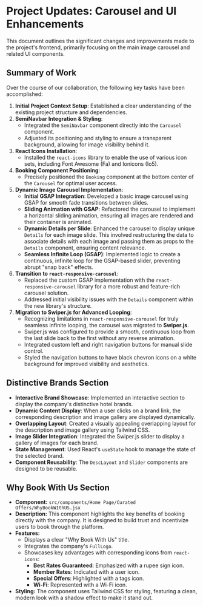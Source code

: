 # Project Updates: Carousel and UI Enhancements

This document outlines the significant changes and improvements made to the project's frontend, primarily focusing on the main image carousel and related UI components.

## Summary of Work

Over the course of our collaboration, the following key tasks have been accomplished:

1.  **Initial Project Context Setup**: Established a clear understanding of the existing project structure and dependencies.
2.  **SemiNavbar Integration & Styling**:
    *   Integrated the `SemiNavbar` component directly into the `Carousel` component.
    *   Adjusted its positioning and styling to ensure a transparent background, allowing for image visibility behind it.
3.  **React Icons Installation**:
    *   Installed the `react-icons` library to enable the use of various icon sets, including Font Awesome (Fa) and Ionicons (Io5).
4.  **Booking Component Positioning**:
    *   Precisely positioned the `Booking` component at the bottom center of the `Carousel` for optimal user access.
5.  **Dynamic Image Carousel Implementation**:
    *   **Initial GSAP Integration**: Developed a basic image carousel using GSAP for smooth fade transitions between slides.
    *   **Sliding Animation with GSAP**: Refactored the carousel to implement a horizontal sliding animation, ensuring all images are rendered and their container is animated.
    *   **Dynamic Details per Slide**: Enhanced the carousel to display unique `Details` for each image slide. This involved restructuring the data to associate details with each image and passing them as props to the `Details` component, ensuring content relevance.
    *   **Seamless Infinite Loop (GSAP)**: Implemented logic to create a continuous, infinite loop for the GSAP-based slider, preventing abrupt "snap back" effects.
6.  **Transition to `react-responsive-carousel`**:
    *   Replaced the custom GSAP implementation with the `react-responsive-carousel` library for a more robust and feature-rich carousel solution.
    *   Addressed initial visibility issues with the `Details` component within the new library's structure.
7.  **Migration to Swiper.js for Advanced Looping**:
    *   Recognizing limitations in `react-responsive-carousel` for truly seamless infinite looping, the carousel was migrated to **Swiper.js**.
    *   Swiper.js was configured to provide a smooth, continuous loop from the last slide back to the first without any reverse animation.
    *   Integrated custom left and right navigation buttons for manual slide control.
    *   Styled the navigation buttons to have black chevron icons on a white background for improved visibility and aesthetics.

## Distinctive Brands Section

*   **Interactive Brand Showcase**: Implemented an interactive section to display the company's distinctive hotel brands.
*   **Dynamic Content Display**: When a user clicks on a brand link, the corresponding description and image gallery are displayed dynamically.
*   **Overlapping Layout**: Created a visually appealing overlapping layout for the description and image gallery using Tailwind CSS.
*   **Image Slider Integration**: Integrated the Swiper.js slider to display a gallery of images for each brand.
*   **State Management**: Used React's `useState` hook to manage the state of the selected brand.
*   **Component Reusability**: The `DescLayout` and `Slider` components are designed to be reusable.

## Why Book With Us Section

*   **Component:** `src/components/Home Page/Curated Offers/WhyBookWIthUS.jsx`
*   **Description:** This component highlights the key benefits of booking directly with the company. It is designed to build trust and incentivize users to book through the platform.
*   **Features:**
    *   Displays a clear "Why Book With Us" title.
    *   Integrates the company's `FullLogo`.
    *   Showcases key advantages with corresponding icons from `react-icons`:
        *   **Best Rates Guaranteed**: Emphasized with a rupee sign icon.
        *   **Member Rates**: Indicated with a user icon.
        *   **Special Offers**: Highlighted with a tags icon.
        *   **Wi-Fi**: Represented with a Wi-Fi icon.
*   **Styling:** The component uses Tailwind CSS for styling, featuring a clean, modern look with a shadow effect to make it stand out.
